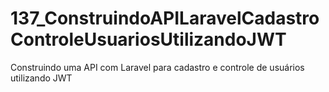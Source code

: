 # 137_ConstruindoAPILaravelCadastroControleUsuariosUtilizandoJWT
Construindo uma API com Laravel para cadastro e controle de usuários utilizando JWT
